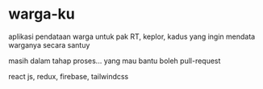 # warga-ku
aplikasi pendataan warga untuk pak RT, keplor, kadus yang ingin mendata warganya secara santuy

masih dalam tahap proses...
yang mau bantu boleh pull-request

react js, redux, firebase, tailwindcss
